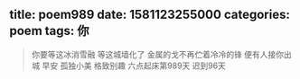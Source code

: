 title: poem989
date: 1581123255000
categories: poem
tags: 你
---
> 你要等这冰消雪融
等这城墙化了
金属的戈不再伫着冷冷的锋
便有人接你出城
早安
孤独小美
格致别趣
六点起床第989天 迟到96天